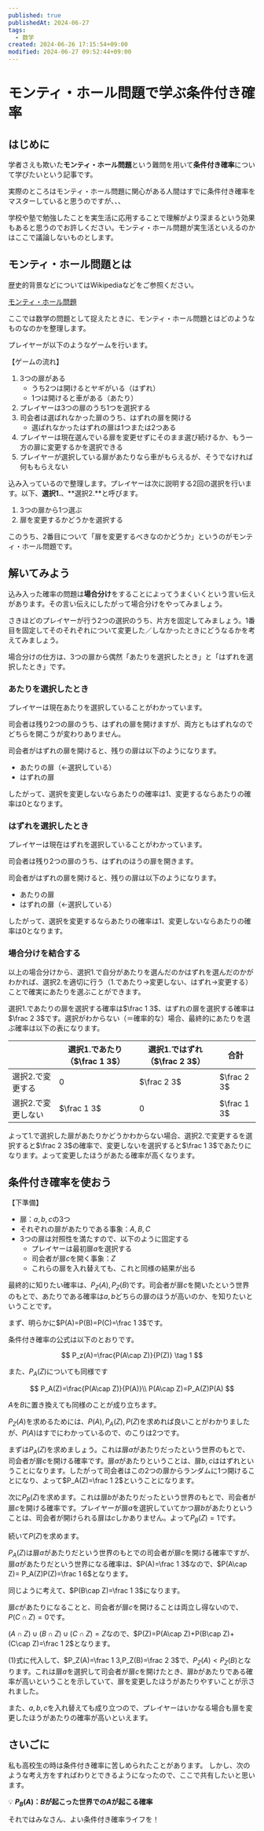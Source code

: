 ```yaml
---
published: true
publishedAt: 2024-06-27
tags:
  - 数学
created: 2024-06-26 17:15:54+09:00
modified: 2024-06-27 09:52:44+09:00
---
```


# モンティ・ホール問題で学ぶ条件付き確率

## はじめに

学者さえも欺いた**モンティ・ホール問題**という難問を用いて**条件付き確率**について学びたいという記事です。

実際のところはモンティ・ホール問題に関心がある人間はすでに条件付き確率をマスターしていると思うのですが、、、

学校や塾で勉強したことを実生活に応用することで理解がより深まるという効果もあると思うのでお許しください。モンティ・ホール問題が実生活といえるのかはここで議論しないものとします。

## モンティ・ホール問題とは

歴史的背景などについてはWikipediaなどをご参照ください。

[モンティ・ホール問題](https://ja.wikipedia.org/wiki/モンティ・ホール問題)

ここでは数学の問題として捉えたときに、モンティ・ホール問題とはどのようなものなのかを整理します。

プレイヤーが以下のようなゲームを行います。

【ゲームの流れ】

1. 3つの扉がある
    - うち2つは開けるとヤギがいる（はずれ）
    - 1つは開けると車がある（あたり）
2. プレイヤーは3つの扉のうち1つを選択する
3. 司会者は選ばれなかった扉のうち、はずれの扉を開ける
    - 選ばれなかったはずれの扉は1つまたは2つある
4. プレイヤーは現在選んでいる扉を変更せずにそのまま選び続けるか、もう一方の扉に変更するかを選択できる
5. プレイヤーが選択している扉があたりなら車がもらえるが、そうでなければ何ももらえない

込み入っているので整理します。プレイヤーは次に説明する2回の選択を行います。以下、**選択1.**、**選択2.**と呼びます。

1. 3つの扉から1つ選ぶ
2. 扉を変更するかどうかを選択する

このうち、2番目について「扉を変更するべきなのかどうか」というのがモンティ・ホール問題です。

## 解いてみよう

込み入った確率の問題は**場合分け**をすることによってうまくいくという言い伝えがあります。その言い伝えにしたがって場合分けをやってみましょう。

さきほどのプレイヤーが行う2つの選択のうち、片方を固定してみましょう。1番目を固定してそのそれぞれについて変更した／しなかったときにどうなるかを考えてみましょう。

場合分けの仕方は、3つの扉から偶然「あたりを選択したとき」と「はずれを選択したとき」です。

### あたりを選択したとき

プレイヤーは現在あたりを選択していることがわかっています。

司会者は残り2つの扉のうち、はずれの扉を開けますが、両方ともはずれなのでどちらを開こうが変わりありません。

司会者がはずれの扉を開けると、残りの扉は以下のようになります。

- あたりの扉（←選択している）
- はずれの扉

したがって、選択を変更しないならあたりの確率は1、変更するならあたりの確率は0となります。

### はずれを選択したとき

プレイヤーは現在はずれを選択していることがわかっています。

司会者は残り2つの扉のうち、はずれのほうの扉を開きます。

司会者がはずれの扉を開けると、残りの扉は以下のようになります。

- あたりの扉
- はずれの扉（←選択している）

したがって、選択を変更するならあたりの確率は1、変更しないならあたりの確率は0となります。

### 場合分けを結合する

以上の場合分けから、選択1.で自分があたりを選んだのかはずれを選んだのかがわかれば、選択2.を適切に行う（1.であたり→変更しない、はずれ→変更する）ことで確実にあたりを選ぶことができます。

選択1.であたりの扉を選択する確率は$\frac 1 3$、はずれの扉を選択する確率は$\frac 2 3$です。選択がわからない（＝確率的な）場合、最終的にあたりを選ぶ確率は以下の表になります。

|  | 選択1.であたり（$\frac 1 3$） | 選択1.ではずれ（$\frac 2 3$） | 合計 |
| --- | --- | --- | --- |
| 選択2.で変更する | $0$ | $\frac 2 3$ | $\frac 2 3$ |
| 選択2.で変更しない | $\frac 1 3$ | $0$ | $\frac 1 3$ |

よって1.で選択した扉があたりかどうかわからない場合、選択2.で変更するを選択すると$\frac 2 3$の確率で、変更しないを選択すると$\frac 1 3$であたりになります。よって変更したほうがあたる確率が高くなります。

## 条件付き確率を使おう

【下準備】

- 扉：$a,b,c$の3つ
- それぞれの扉があたりである事象：$A,B,C$
- 3つの扉は対照性を満たすので、以下のように固定する
    - プレイヤーは最初扉$a$を選択する
    - 司会者が扉$c$を開く事象：$Z$
    - これらの扉を入れ替えても、これと同様の結果が出る

最終的に知りたい確率は、$P_Z(A),P_Z(B)$です。司会者が扉$c$を開いたという世界のもとで、あたりである確率は$a,b$どちらの扉のほうが高いのか、を知りたいということです。

まず、明らかに$P(A)=P(B)=P(C)=\frac 1 3$です。

条件付き確率の公式は以下のとおりです。

$$
P_z(A)=\frac{P(A\cap Z)}{P(Z)} \tag 1
$$

また、$P_A(Z)$についても同様です

$$
P_A(Z)=\frac{P(A\cap Z)}{P(A)}\\
P(A\cap Z)=P_A(Z)P(A)
$$

$A$を$B$に置き換えても同様のことが成り立ちます。

$P_Z(A)$を求めるためには、$P(A),P_A(Z),P(Z)$を求めれば良いことがわかりましたが、$P(A)$はすでにわかっているので、のこりは2つです。

まずは$P_A(Z)$を求めましょう。これは扉$a$があたりだったという世界のもとで、司会者が扉$c$を開ける確率です。扉$a$があたりということは、扉$b,c$ははずれということになります。したがって司会者はこの2つの扉からランダムに1つ開けることになり、よって$P_A(Z)=\frac 1 2$ということになります。

次に$P_B(Z)$を求めます。これは扉$b$があたりだったという世界のもとで、司会者が扉$c$を開ける確率です。プレイヤーが扉$a$を選択していてかつ扉$b$があたりということは、司会者が開けられる扉は$c$しかありません。よって$P_B(Z)=1$です。

続いて$P(Z)$を求めます。

$P_A(Z)$は扉$a$があたりだという世界のもとでの司会者が扉$c$を開ける確率ですが、扉$a$があたりだという世界になる確率は、$P(A)=\frac 1 3$なので、$P(A\cap Z)= P_A(Z)P(Z)=\frac 1 6$となります。

同じように考えて、$P(B\cap Z)=\frac 1 3$になります。

扉$c$があたりになることと、司会者が扉$c$を開けることは両立し得ないので、$P(C\cap Z)=0$です。

$(A\cap Z)\cup(B\cap Z)\cup(C\cap Z)=Z$なので、$P(Z)=P(A\cap Z)+P(B\cap Z)+(C\cap Z)=\frac 1 2$となります。

(1)式に代入して、$P_Z(A)=\frac 1 3,P_Z(B)=\frac 2 3$で、$P_Z(A)<P_Z(B)$となります。これは扉$a$を選択して司会者が扉$c$を開けたとき、扉$b$があたりである確率が高いということを示していて、扉を変更したほうがあたりやすいことが示されました。

また、$a,b,c$を入れ替えても成り立つので、プレイヤーはいかなる場合も扉を変更したほうがあたりの確率が高いといえます。

## さいごに

私も高校生の時は条件付き確率に苦しめられたことがあります。
しかし、次のような考え方をすればわりとできるようになったので、ここで共有したいと思います。

💡 **$P_B(A)$：$B$が起こった世界での$A$が起こる確率**

それではみなさん、よい条件付き確率ライフを！
